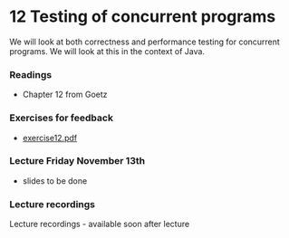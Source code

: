 # 12 Testing of concurrent programs

We will look at both correctness and performance testing for concurrent programs. We will look at this in the context of Java.

### Readings

* Chapter 12 from Goetz

### Exercises for feedback 

* [exercise12.pdf](exercise12.pdf)

### Lecture Friday November 13th

* slides to be done

### Lecture recordings
Lecture recordings - available soon after lecture

